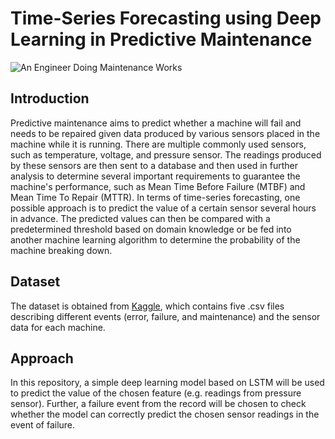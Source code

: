 # Time-Series Forecasting using Deep Learning in Predictive Maintenance

![An Engineer Doing Maintenance Works](https://user-images.githubusercontent.com/44629525/149181551-675ab904-7ea7-402c-8ee9-39a957ed2207.jpg)

## Introduction
Predictive maintenance aims to predict whether a machine will fail and needs to be repaired given data produced by various sensors placed in the machine while it is running. 
There are multiple commonly used sensors, such as temperature, voltage, and pressure sensor. The readings produced by these sensors are then sent to a database and then used in further analysis to determine several important requirements to guarantee the machine's performance, such as Mean Time Before Failure (MTBF) and Mean Time To Repair (MTTR). In terms of time-series forecasting, one possible approach is to predict the value of a certain sensor several hours in advance. The predicted values can then be compared with a predetermined threshold based on domain knowledge or be fed into another machine learning algorithm to determine the probability of the machine breaking down. 

## Dataset
The dataset is obtained from [Kaggle](https://www.kaggle.com/arnabbiswas1/microsoft-azure-predictive-maintenance), which contains five .csv files describing different events (error, failure, and maintenance) and the sensor data for each machine. 

## Approach
In this repository, a simple deep learning model based on LSTM will be used to predict the value of the chosen feature (e.g. readings from pressure sensor). Further, a failure event from the record will be chosen to check whether the model can correctly predict the chosen sensor readings in the event of failure. 

